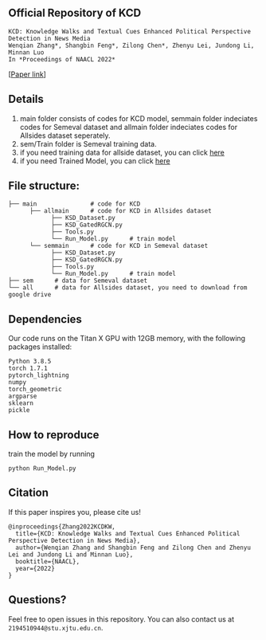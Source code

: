 ## Official Repository of KCD

```
KCD: Knowledge Walks and Textual Cues Enhanced Political Perspective Detection in News Media
Wenqian Zhang*, Shangbin Feng*, Zilong Chen*, Zhenyu Lei, Jundong Li, Minnan Luo
In *Proceedings of NAACL 2022*
```
[[Paper link](https://aclanthology.org/2022.naacl-main.304.pdf)]

## Details
1. main folder consists of codes for KCD model, semmain folder indeciates codes for Semeval dataset and allmain folder indeciates codes for Allsides dataset seperately.
2. sem/Train folder is Semeval training data.
3. if you need training data for allside dataset, you can click [here](https://drive.google.com/drive/folders/1onVpTG09xYVErbidpVpaxNbEEGTduKoN?usp=sharing)
4. if you need Trained Model, you can click [here](https://drive.google.com/drive/folders/1MLtZo4KGFPqCGMmuAa8mzhr58UT_YbF6?usp=sharing)

## File structure:
```
├── main               # code for KCD
      ├── allmain      # code for KCD in Allsides dataset
            ├── KSD_Dataset.py
            ├── KSD_GatedRGCN.py
            ├── Tools.py
            └── Run_Model.py      # train model
      └── semmain      # code for KCD in Semeval dataset
            ├── KSD_Dataset.py
            ├── KSD_GatedRGCN.py
            ├── Tools.py
            └── Run_Model.py      # train model
├── sem      # data for Semeval dataset
└── all      # data for Allsides dataset, you need to download from google drive
```

## Dependencies
Our code runs on the Titan X GPU with 12GB memory, with the following packages installed:
```
Python 3.8.5
torch 1.7.1
pytorch_lightning
numpy
torch_geometric
argparse
sklearn
pickle
```

## How to reproduce
train the model by running
```
python Run_Model.py
```

## Citation
If this paper inspires you, please cite us!
```
@inproceedings{Zhang2022KCDKW,
  title={KCD: Knowledge Walks and Textual Cues Enhanced Political Perspective Detection in News Media},
  author={Wenqian Zhang and Shangbin Feng and Zilong Chen and Zhenyu Lei and Jundong Li and Minnan Luo},
  booktitle={NAACL},
  year={2022}
}
```

## Questions?
Feel free to open issues in this repository. You can also contact us at `2194510944@stu.xjtu.edu.cn`.
